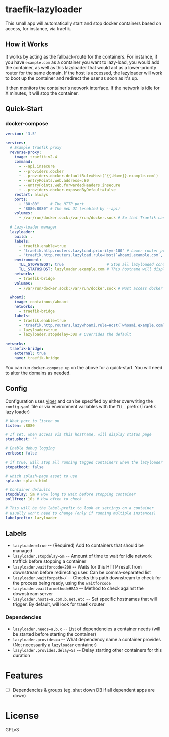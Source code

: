 # traefik-lazyloader

This small app will automatically start and stop docker containers based on access, for instance,
via traefik.

## How it Works

It works by acting as the fallback-route for the containers. For instance, if you have
`example.com` as a container you want to lazy-load, you would add the container, as well
as this lazyloader that would act as a lower-priority router for the same domain. If the
host is accessed, the lazyloader will work to boot up the container and redirect the user
as soon as it's up.

It then monitors the container's network interface. If the network is idle for X minutes, it
will stop the container.

## Quick-Start

### docker-compose
```yaml
version: '3.5'

services:
  # Example traefik proxy
  reverse-proxy:
    image: traefik:v2.4
    command:
      - --api.insecure
      - --providers.docker
      - --providers.docker.defaultRule=Host(`{{.Name}}.example.com`)
      - --entryPoints.web.address=:80
      - --entryPoints.web.forwardedHeaders.insecure
      - --providers.docker.exposedByDefault=false
    restart: always
    ports:
      - "80:80"     # The HTTP port
      - "8080:8080" # The Web UI (enabled by --api)
    volumes:
      - /var/run/docker.sock:/var/run/docker.sock # So that Traefik can listen to the Docker events

  # Lazy-loader manager
  lazyloader:
    build: .
    labels:
      - traefik.enable=true
      - "traefik.http.routers.lazyload.priority=-100" # Lower router priority. Would only be hit if the app isn't running
      - "traefik.http.routers.lazyload.rule=Host(`whoami.example.com`, `lazyloader.example.com`)"
    environment:
      TLL_STOPATBOOT: true                   # Stop all lazyloaded containers at boot (great for an example)
      TLL_STATUSHOST: lazyloader.example.com # This hostname will display a status page. Disabled by default
    networks:
      - traefik-bridge
    volumes:
      - /var/run/docker.sock:/var/run/docker.sock # Must access docker

  whoami:
    image: containous/whoami
    networks:
      - traefik-bridge
    labels:
      - traefik.enable=true
      - "traefik.http.routers.lazywhoami.rule=Host(`whoami.example.com`)"
      - lazyloader=true
      - lazyloader.stopdelay=30s # Overrides the default

networks:
  traefik-bridge:
    external: true
    name: traefik-bridge
```

You can run `docker-compose up` on the above for a quick-start. You will need to alter the domains as needed.

## Config

Configuration uses [viper]() and can be specified by either overwriting the `config.yaml` file or
via environment variables with the `TLL_` prefix (Traefik lazy loader)

```yaml
# What port to listen on
listen: :8080

# If set, when access via this hostname, will display status page
statushost: ""

# Enable debug logging
verbose: false

# if true, will stop all running tagged containers when the lazyloader starts
stopatboot: false

# which splash-page asset to use
splash: splash.html

# Container defaults
stopdelay: 5m # How long to wait before stopping container
pollfreq: 10s # How often to check

# This will be the label-prefix to look at settings on a container
# usually won't need to change (only if running multiple instances)
labelprefix: lazyloader
```

## Labels

* `lazyloader=true` -- (Required) Add to containers that should be managed
* `lazyloader.stopdelay=5m` -- Amount of time to wait for idle network traffick before stopping a container
* `lazyloader.waitforcode=200` -- Waits for this HTTP result from downstream before redirecting user. Can be comma-separated list
* `lazyloader.waitforpath=/`  -- Checks this path downstream to check for the process being ready, using the `waitforcode`
* `lazyloader.waitformethod=HEAD` -- Method to check against the downstream server
* `lazyloader.hosts=a.com,b.net,etc` -- Set specific hostnames that will trigger. By default, will look for traefik router

### Dependencies

* `lazyloader.needs=a,b,c` -- List of dependencies a container needs (will be started before starting the container)
* `lazyloader.provides=a` -- What dependency name a container provides (Not necessarily a `lazyloader` container)
* `lazyloader.provides.delay=5s` -- Delay starting other containers for this duration

# Features

- [ ] Dependencies & groups (eg. shut down DB if all dependent apps are down)

# License

GPLv3
